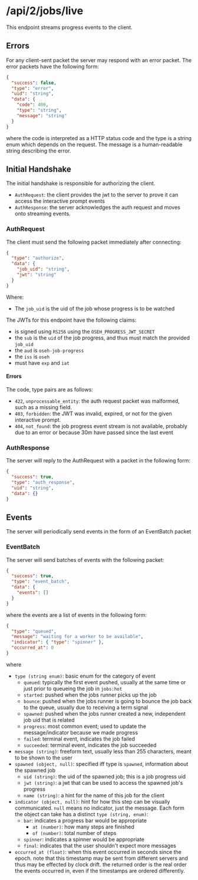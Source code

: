 # /api/2/jobs/live

This endpoint streams progress events to the client.

## Errors

For any client-sent packet the server may respond with an error packet. The
error packets have the following form:

```json
{
  "success": false,
  "type": "error",
  "uid": "string",
  "data": {
    "code": 400,
    "type": "string",
    "message": "string"
  }
}
```

where the code is interpreted as a HTTP status code and the type is a string
enum which depends on the request. The message is a human-readable string
describing the error.

## Initial Handshake

The initial handshake is responsible for authorizing the client.

- `AuthRequest`: the client provides the jwt to the server to prove it can
  access the interactive prompt events
- `AuthResponse`: the server acknowledges the auth request and moves onto
  streaming events.

### AuthRequest

The client must send the following packet immediately after connecting:

```json
{
  "type": "authorize",
  "data": {
    "job_uid": "string",
    "jwt": "string"
  }
}
```

Where:

- The `job_uid` is the uid of the job whose progress is to be watched

The JWTs for this endpoint have the following claims:

- is signed using `RS256` using the `OSEH_PROGRESS_JWT_SECRET`
- the `sub` is the `uid` of the job progress, and thus must match the provided `job_uid`
- the `aud` is `oseh-job-progress`
- the `iss` is `oseh`
- must have `exp` and `iat`

#### Errors

The code, type pairs are as follows:

- `422`, `unprocessable_entity`: the auth request packet was malformed, such
  as a missing field.
- `403`, `forbidden`: the JWT was invalid, expired, or not for the given
  interactive prompt.
- `404`, `not_found`: the job progress event stream is not available, probably
  due to an error or because 30m have passed since the last event

### AuthResponse

The server will reply to the AuthRequest with a packet in the following form:

```json
{
  "success": true,
  "type": "auth_response",
  "uid": "string",
  "data": {}
}
```

## Events

The server will periodically send events in the form of an EventBatch packet

### EventBatch

The server will send batches of events with the following packet:

```json
{
  "success": true,
  "type": "event_batch",
  "data": {
    "events": []
  }
}
```

where the events are a list of events in the following form:

```json
{
  "type": "queued",
  "message": "waiting for a worker to be available",
  "indicator": { "type": "spinner" },
  "occurred_at": 0
}
```

where

- `type (string enum)`: basic enum for the category of event
  - `queued`: typically the first event pushed, usually at the same time or just prior to
    queueing the job in `jobs:hot`
  - `started`: pushed when the jobs runner picks up the job
  - `bounce`: pushed when the jobs runner is going to bounce the job back to the queue,
    usually due to receiving a term signal
  - `spawned`: pushed when the jobs runner created a new, independent job uid that is related
  - `progress`: most common event; used to update the message/indicator because we made progress
  - `failed`: terminal event, indicates the job failed
  - `succeeded`: terminal event, indicates the job succeeded
- `message (string)`: freeform text, usually less than 255 characters, meant to be shown
  to the user
- `spawned (object, null)`: specified iff type is `spawned`, information about the spawned job
  - `uid (string)`: the uid of the spawned job; this is a job progress uid
  - `jwt (string)`: a jwt that can be used to access the spawned job's progress
  - `name (string)`: a hint for the name of this job for the client
- `indicator (object, null)`: hint for how this step can be visually communicated. `null`
  means no indicator, just the message. Each form the object can take has a
  distinct `type (string, enum)`:
  - `bar`: indicates a progress bar would be appropriate
    - `at (number)`: how many steps are finished
    - `of (number)`: total number of steps
  - `spinner`: indicates a spinner would be appropriate
  - `final`: indicates that the user shouldn't expect more messages
- `occurred_at (float)`: when this event occurred in seconds since the epoch. note that
  this timestamp may be sent from different servers and thus may be effected by clock
  drift. the returned order is the real order the events occurred in, even if the timestamps
  are ordered differently.
